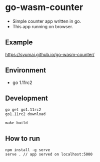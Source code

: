 # go-wasm-counter

* Simple counter app written in go.
* This app running on browser.

## Example

https://syumai.github.io/go-wasm-counter/

## Environment

* go 1.11rc2

## Development

```console
go get go1.11rc2
go1.11rc2 download

make build
```

## How to run

```console
npm install -g serve
serve . // app served on localhost:5000
```
